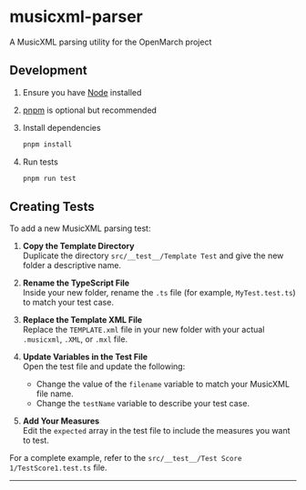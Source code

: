 # musicxml-parser

A MusicXML parsing utility for the OpenMarch project

## Development

1. Ensure you have [Node](https://nodejs.org/en/download) installed
1. [pnpm](https://pnpm.io/installation) is optional but recommended
1. Install dependencies

   ```bash
   pnpm install
   ```

1. Run tests

   ```bash
   pnpm run test
   ```

## Creating Tests

To add a new MusicXML parsing test:

1. **Copy the Template Directory**  
   Duplicate the directory `src/__test__/Template Test` and give the new folder a descriptive name.

2. **Rename the TypeScript File**  
   Inside your new folder, rename the `.ts` file (for example, `MyTest.test.ts`) to match your test case.
3. **Replace the Template XML File**  
   Replace the `TEMPLATE.xml` file in your new folder with your actual `.musicxml`, `.XML`, or `.mxl` file.

4. **Update Variables in the Test File**  
   Open the test file and update the following:

   - Change the value of the `filename` variable to match your MusicXML file name.
   - Change the `testName` variable to describe your test case.

5. **Add Your Measures**  
   Edit the `expected` array in the test file to include the measures you want to test.

For a complete example, refer to the `src/__test__/Test Score 1/TestScore1.test.ts` file.

---
